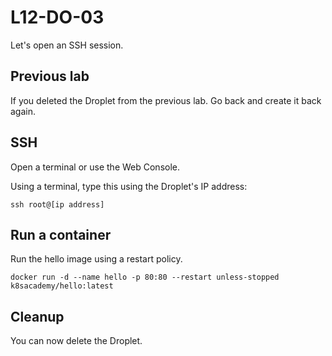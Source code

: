# L12-DO-03

Let's open an SSH session.

## Previous lab

If you deleted the Droplet from the previous lab.  Go back and create it back again.

## SSH

Open a terminal or use the Web Console.

Using a terminal, type this using the Droplet's IP address:

    ssh root@[ip address]

## Run a container

Run the hello image using a restart policy.

    docker run -d --name hello -p 80:80 --restart unless-stopped k8sacademy/hello:latest

## Cleanup

You can now delete the Droplet.
